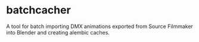 # batchcacher
A tool for batch importing DMX animations exported from Source Filmmaker into Blender and creating alembic caches.
